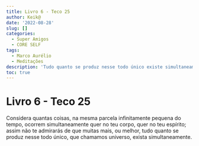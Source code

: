 ```yaml
---
title: Livro 6 - Teco 25
author: Keik@
date: '2022-08-28'
slug: []
categories:
  - Super Amigos
  - CORE SELF
tags:
  - Marco Aurélio
  - Meditações
description: 'Tudo quanto se produz nesse todo único existe simultaneamente'
toc: true
---
```


# Livro 6 - Teco 25


Considera quantas coisas, na mesma parcela infinitamente pequena do tempo, ocorrem simultaneamente quer no teu corpo, quer no teu espírito; assim não te admirarás de que muitas mais, ou melhor, tudo quanto se produz nesse todo único, que chamamos universo, exista simultaneamente.